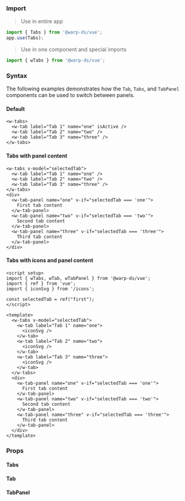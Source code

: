 ### Import

> Use in entire app

```js
import { Tabs } from '@warp-ds/vue';
app.use(Tabs);
```

> Use in one component and special imports

```js
import { wTabs } from '@warp-ds/vue';
```

### Syntax

The following examples demonstrates how the `Tab`, `Tabs`, and `TabPanel` components can be used to switch between panels.

#### Default

```vue
<w-tabs>
  <w-tab label="Tab 1" name="one" isActive />
  <w-tab label="Tab 2" name="two" />
  <w-tab label="Tab 3" name="three" />
</w-tabs>
```
#### Tabs with panel content

```vue
<w-tabs v-model="selectedTab">
  <w-tab label="Tab 1" name="one" />
  <w-tab label="Tab 2" name="two" />
  <w-tab label="Tab 3" name="three" />
</w-tabs>
<div>
  <w-tab-panel name="one" v-if="selectedTab === 'one'">
    First tab content
  </w-tab-panel>
  <w-tab-panel name="two" v-if="selectedTab === 'two'">
    Second tab content
  </w-tab-panel>
  <w-tab-panel name="three" v-if="selectedTab === 'three'">
    Third tab content
  </w-tab-panel>
</div>
```
#### Tabs with icons and panel content

```vue
<script setup>
import { wTabs, wTab, wTabPanel } from '@warp-ds/vue';
import { ref } from 'vue';
import { iconSvg } from '/icons';

const selectedTab = ref("first");
</script>

<template>
  <w-tabs v-model="selectedTab">
    <w-tab label="Tab 1" name="one">
      <iconSvg />
    </w-tab>
    <w-tab label="Tab 2" name="two">
      <iconSvg />
    </w-tab>
    <w-tab label="Tab 3" name="three">
      <iconSvg />
    </w-tab>
  </w-tabs>
  <div>
    <w-tab-panel name="one" v-if="selectedTab === 'one'">
      First tab content
    </w-tab-panel>
    <w-tab-panel name="two" v-if="selectedTab === 'two'">
      Second tab content
    </w-tab-panel>
    <w-tab-panel name="three" v-if="selectedTab === 'three'">
      Third tab content
    </w-tab-panel>
  </div>
</template>
```

### Props

#### Tabs
<api-table type="vue" component="Tabs" />

#### Tab
<api-table type="vue" component="Tab" />

#### TabPanel
<api-table type="vue" component="TabPanel" />
